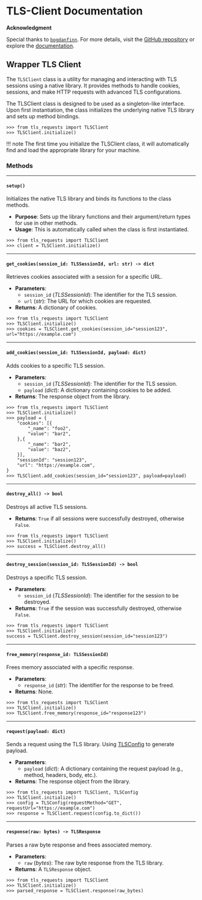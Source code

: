 TLS-Client Documentation
========================

**Acknowledgment**

Special thanks to [`bogdanfinn`](https://github.com/bogdanfinn/tls-client). For more details, visit the [GitHub repository](https://github.com/bogdanfinn/tls-client) or explore the [documentation](https://bogdanfinn.gitbook.io/open-source-oasis).

## Wrapper TLS Client

The `TLSClient` class is a utility for managing and interacting with TLS sessions using a native library. It provides methods to handle cookies, sessions, and make HTTP requests with advanced TLS configurations.

The TLSClient class is designed to be used as a singleton-like interface. Upon first instantiation, the class initializes the underlying native TLS library and sets up method bindings.

```pycon
>>> from tls_requests import TLSClient
>>> TLSClient.initialize()
```

!!! note
    The first time you initialize the TLSClient class, it will automatically find and load the appropriate library for your machine.

### Methods

* * *
#### `setup()`

Initializes the native TLS library and binds its functions to the class methods.

*   **Purpose**: Sets up the library functions and their argument/return types for use in other methods.
*   **Usage**: This is automatically called when the class is first instantiated.

```pycon
>>> from tls_requests import TLSClient
>>> client = TLSClient.initialize()
```

* * *

#### `get_cookies(session_id: TLSSessionId, url: str) -> dict`

Retrieves cookies associated with a session for a specific URL.

*   **Parameters**:
    *   `session_id` (_TLSSessionId_): The identifier for the TLS session.
    *   `url` (_str_): The URL for which cookies are requested.
*   **Returns**: A dictionary of cookies.

```pycon
>>> from tls_requests import TLSClient
>>> TLSClient.initialize()
>>> cookies = TLSClient.get_cookies(session_id="session123", url="https://example.com")
```

* * *

#### `add_cookies(session_id: TLSSessionId, payload: dict)`

Adds cookies to a specific TLS session.

*   **Parameters**:
    *   `session_id` (_TLSSessionId_): The identifier for the TLS session.
    *   `payload` (_dict_): A dictionary containing cookies to be added.
*   **Returns**: The response object from the library.

```pycon
>>> from tls_requests import TLSClient
>>> TLSClient.initialize()
>>> payload = {
    "cookies": [{
        "_name": "foo2",
        "value": "bar2",
    },{
        "_name": "bar2",
        "value": "baz2",
    }],
    "sessionId": "session123",
    "url": "https://example.com",
}
>>> TLSClient.add_cookies(session_id="session123", payload=payload)
```

* * *

#### `destroy_all() -> bool`

Destroys all active TLS sessions.

*   **Returns**: `True` if all sessions were successfully destroyed, otherwise `False`.

```pycon
>>> from tls_requests import TLSClient
>>> TLSClient.initialize()
>>> success = TLSClient.destroy_all()
```

* * *
#### `destroy_session(session_id: TLSSessionId) -> bool`

Destroys a specific TLS session.

*   **Parameters**:
    *   `session_id` (_TLSSessionId_): The identifier for the session to be destroyed.
*   **Returns**: `True` if the session was successfully destroyed, otherwise `False`.

```pycon
>>> from tls_requests import TLSClient
>>> TLSClient.initialize()
success = TLSClient.destroy_session(session_id="session123")
```


* * *

#### `free_memory(response_id: TLSSessionId)`

Frees memory associated with a specific response.

*   **Parameters**:
    *   `response_id` (_str_): The identifier for the response to be freed.
*   **Returns**: None.

```pycon
>>> from tls_requests import TLSClient
>>> TLSClient.initialize()
>>> TLSClient.free_memory(response_id="response123")
```

* * *

#### `request(payload: dict)`

Sends a request using the TLS library. Using [TLSConfig](configuration) to generate payload.

*   **Parameters**:
    *   `payload` (_dict_): A dictionary containing the request payload (e.g., method, headers, body, etc.).
*   **Returns**: The response object from the library.

```pycon
>>> from tls_requests import TLSClient, TLSConfig
>>> TLSClient.initialize()
>>> config = TLSConfig(requestMethod="GET", requestUrl="https://example.com")
>>> response = TLSClient.request(config.to_dict())
```

* * *

#### `response(raw: bytes) -> TLSResponse`

Parses a raw byte response and frees associated memory.

*   **Parameters**:
    *   `raw` (_bytes_): The raw byte response from the TLS library.
*   **Returns**: A `TLSResponse` object.

```pycon
>>> from tls_requests import TLSClient
>>> TLSClient.initialize()
>>> parsed_response = TLSClient.response(raw_bytes)
```
